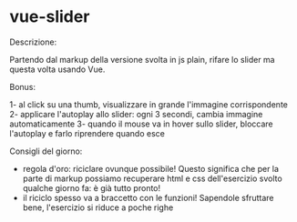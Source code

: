 # vue-slider

Descrizione:

Partendo dal markup della versione svolta in js plain, rifare lo slider ma questa volta usando Vue.

Bonus:

1- al click su una thumb, visualizzare in grande l'immagine corrispondente
2- applicare l'autoplay allo slider: ogni 3 secondi, cambia immagine automaticamente
3- quando il mouse va in hover sullo slider, bloccare l'autoplay e farlo riprendere quando esce

Consigli del giorno:

- regola d'oro: riciclare ovunque possibile! Questo significa che per la parte di markup possiamo recuperare html e css dell'esercizio svolto qualche giorno fa: è già tutto pronto!
- il riciclo spesso va a braccetto con le funzioni! Sapendole sfruttare bene, l'esercizio si riduce a poche righe

